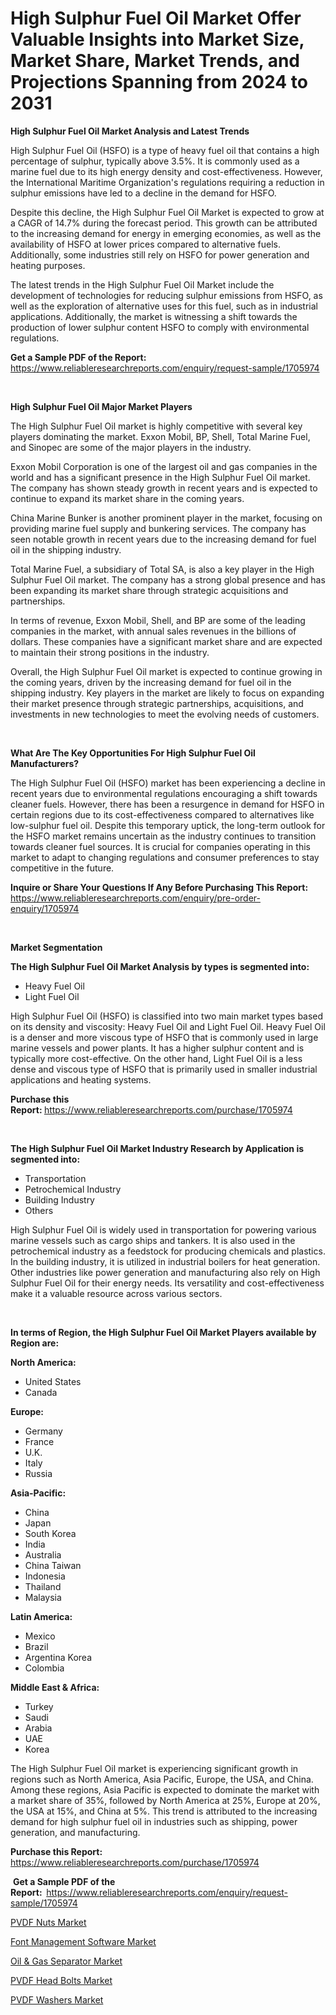 <p><h1>High Sulphur Fuel Oil Market Offer Valuable Insights into Market Size, Market Share, Market Trends, and Projections Spanning from 2024 to 2031</h1></p><p><strong>High Sulphur Fuel Oil Market Analysis and Latest Trends</strong></p>
<p><p>High Sulphur Fuel Oil (HSFO) is a type of heavy fuel oil that contains a high percentage of sulphur, typically above 3.5%. It is commonly used as a marine fuel due to its high energy density and cost-effectiveness. However, the International Maritime Organization's regulations requiring a reduction in sulphur emissions have led to a decline in the demand for HSFO.</p><p>Despite this decline, the High Sulphur Fuel Oil Market is expected to grow at a CAGR of 14.7% during the forecast period. This growth can be attributed to the increasing demand for energy in emerging economies, as well as the availability of HSFO at lower prices compared to alternative fuels. Additionally, some industries still rely on HSFO for power generation and heating purposes.</p><p>The latest trends in the High Sulphur Fuel Oil Market include the development of technologies for reducing sulphur emissions from HSFO, as well as the exploration of alternative uses for this fuel, such as in industrial applications. Additionally, the market is witnessing a shift towards the production of lower sulphur content HSFO to comply with environmental regulations.</p></p>
<p><strong>Get a Sample PDF of the Report:&nbsp;</strong> <a href="https://www.reliableresearchreports.com/enquiry/request-sample/1705974">https://www.reliableresearchreports.com/enquiry/request-sample/1705974</a></p>
<p>&nbsp;</p>
<p><strong>High Sulphur Fuel Oil Major Market Players</strong></p>
<p><p>The High Sulphur Fuel Oil market is highly competitive with several key players dominating the market. Exxon Mobil, BP, Shell, Total Marine Fuel, and Sinopec are some of the major players in the industry. </p><p>Exxon Mobil Corporation is one of the largest oil and gas companies in the world and has a significant presence in the High Sulphur Fuel Oil market. The company has shown steady growth in recent years and is expected to continue to expand its market share in the coming years.</p><p>China Marine Bunker is another prominent player in the market, focusing on providing marine fuel supply and bunkering services. The company has seen notable growth in recent years due to the increasing demand for fuel oil in the shipping industry.</p><p>Total Marine Fuel, a subsidiary of Total SA, is also a key player in the High Sulphur Fuel Oil market. The company has a strong global presence and has been expanding its market share through strategic acquisitions and partnerships.</p><p>In terms of revenue, Exxon Mobil, Shell, and BP are some of the leading companies in the market, with annual sales revenues in the billions of dollars. These companies have a significant market share and are expected to maintain their strong positions in the industry.</p><p>Overall, the High Sulphur Fuel Oil market is expected to continue growing in the coming years, driven by the increasing demand for fuel oil in the shipping industry. Key players in the market are likely to focus on expanding their market presence through strategic partnerships, acquisitions, and investments in new technologies to meet the evolving needs of customers.</p></p>
<p>&nbsp;</p>
<p><strong>What Are The Key Opportunities For High Sulphur Fuel Oil Manufacturers?</strong></p>
<p><p>The High Sulphur Fuel Oil (HSFO) market has been experiencing a decline in recent years due to environmental regulations encouraging a shift towards cleaner fuels. However, there has been a resurgence in demand for HSFO in certain regions due to its cost-effectiveness compared to alternatives like low-sulphur fuel oil. Despite this temporary uptick, the long-term outlook for the HSFO market remains uncertain as the industry continues to transition towards cleaner fuel sources. It is crucial for companies operating in this market to adapt to changing regulations and consumer preferences to stay competitive in the future.</p></p>
<p><strong>Inquire or Share Your Questions If Any Before Purchasing This Report:</strong> <a href="https://www.reliableresearchreports.com/enquiry/pre-order-enquiry/1705974">https://www.reliableresearchreports.com/enquiry/pre-order-enquiry/1705974</a></p>
<p>&nbsp;</p>
<p><strong>Market Segmentation</strong></p>
<p><strong>The High Sulphur Fuel Oil Market Analysis by types is segmented into:</strong></p>
<p><ul><li>Heavy Fuel Oil</li><li>Light Fuel Oil</li></ul></p>
<p><p>High Sulphur Fuel Oil (HSFO) is classified into two main market types based on its density and viscosity: Heavy Fuel Oil and Light Fuel Oil. Heavy Fuel Oil is a denser and more viscous type of HSFO that is commonly used in large marine vessels and power plants. It has a higher sulphur content and is typically more cost-effective. On the other hand, Light Fuel Oil is a less dense and viscous type of HSFO that is primarily used in smaller industrial applications and heating systems.</p></p>
<p><strong>Purchase this Report:&nbsp;</strong><a href="https://www.reliableresearchreports.com/purchase/1705974">https://www.reliableresearchreports.com/purchase/1705974</a></p>
<p>&nbsp;</p>
<p><strong>The High Sulphur Fuel Oil Market Industry Research by Application is segmented into:</strong></p>
<p><ul><li>Transportation</li><li>Petrochemical Industry</li><li>Building Industry</li><li>Others</li></ul></p>
<p><p>High Sulphur Fuel Oil is widely used in transportation for powering various marine vessels such as cargo ships and tankers. It is also used in the petrochemical industry as a feedstock for producing chemicals and plastics. In the building industry, it is utilized in industrial boilers for heat generation. Other industries like power generation and manufacturing also rely on High Sulphur Fuel Oil for their energy needs. Its versatility and cost-effectiveness make it a valuable resource across various sectors.</p></p>
<p>&nbsp;</p>
<p><strong>In terms of Region, the High Sulphur Fuel Oil Market Players available by Region are:</strong></p>
<p>
    <p> <strong> North America: </strong>
        <ul>
            <li>United States</li>
            <li>Canada</li>
        </ul>
        </p> 
    <p> <strong> Europe: </strong>
        <ul>
            <li>Germany</li>
            <li>France</li>
            <li>U.K.</li>
            <li>Italy</li>
            <li>Russia</li>
        </ul>
        </p> 
    <p> <strong> Asia-Pacific: </strong>
        <ul>
            <li>China</li>
            <li>Japan</li>
            <li>South Korea</li>
            <li>India</li>
            <li>Australia</li>
            <li>China Taiwan</li>
            <li>Indonesia</li>
            <li>Thailand</li>
            <li>Malaysia</li>
        </ul>
        </p> 
    <p> <strong> Latin America: </strong>
        <ul>
            <li>Mexico</li>
            <li>Brazil</li>
            <li>Argentina Korea</li>
            <li>Colombia</li>
        </ul>
        </p> 
    <p> <strong> Middle East & Africa: </strong>
        <ul>
            <li>Turkey</li>
            <li>Saudi</li>
            <li>Arabia</li>
            <li>UAE</li>
            <li>Korea</li>
        </ul>
    </p>
    </p>
<p><p>The High Sulphur Fuel Oil market is experiencing significant growth in regions such as North America, Asia Pacific, Europe, the USA, and China. Among these regions, Asia Pacific is expected to dominate the market with a market share of 35%, followed by North America at 25%, Europe at 20%, the USA at 15%, and China at 5%. This trend is attributed to the increasing demand for high sulphur fuel oil in industries such as shipping, power generation, and manufacturing.</p></p>
<p><strong>Purchase this Report: </strong><a href="https://www.reliableresearchreports.com/purchase/1705974">https://www.reliableresearchreports.com/purchase/1705974</a></p>
<p>&nbsp;<strong>Get a Sample PDF of the Report:&nbsp;&nbsp;</strong><a href="https://www.reliableresearchreports.com/enquiry/request-sample/1705974">https://www.reliableresearchreports.com/enquiry/request-sample/1705974</a></p>
<p><strong></strong></p>
<p><p><a href="https://github.com/brentleyjimmiealvaradoz4l1rea/Market-Research-Report-List-1/blob/main/pvdf-nuts-market.md">PVDF Nuts Market</a></p><p><a href="https://github.com/khayangel/Market-Research-Report-List-2/blob/main/font-management-software-market.md">Font Management Software Market</a></p><p><a href="https://github.com/eeaveuhhh/Market-Research-Report-List-1/blob/main/oil-gas-separator-market.md">Oil & Gas Separator Market</a></p><p><a href="https://github.com/Angelnienowdseej3e45z3p8c/Market-Research-Report-List-1/blob/main/pvdf-head-bolts-market.md">PVDF Head Bolts Market</a></p><p><a href="https://github.com/YashRP12/Market-Research-Report-List-3/blob/main/pvdf-washers-market.md">PVDF Washers Market</a></p></p>